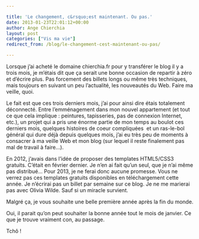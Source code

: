 ```yaml
---

title: 'Le changement, c&rsquo;est maintenant. Ou pas.'
date: 2013-01-23T22:01:12+00:00
author: Ange Chierchia
layout: post
categories: ["Vis ma vie"]
redirect_from: /blog/le-changement-cest-maintenant-ou-pas/

---
```

Lorsque j&rsquo;ai acheté le domaine chierchia.fr pour y transférer le blog il y a trois mois, je m&rsquo;étais dit que ça serait une bonne occasion de repartir à zéro et d&rsquo;écrire plus. Pas forcement des billets longs ou même très techniques, mais toujours en suivant un peu l&rsquo;actualité, les nouveautés du Web. Faire ma veille, quoi.

Le fait est que ces trois derniers mois, j&rsquo;ai pour ainsi dire étais totalement déconnecté. Entre l&#8217;emménagement dans mon nouvel appartement (et tout ce que cela implique : peintures, tapisseries, pas de connexion Internet, etc.), un projet qui a pris une énorme partie de mon temps au boulot ces derniers mois, quelques histoires de coeur compliquées  et un ras-le-bol général qui dure déjà depuis quelques mois, j&rsquo;ai eu très peu de moments à consacrer à ma veille Web et mon blog (sur lequel il reste finalement pas mal de travail à faire&#8230;).

En 2012, j&rsquo;avais dans l&rsquo;idée de proposer des templates HTML5/CSS3 gratuits. C&rsquo;était en février dernier. Je n&rsquo;en ai fait qu&rsquo;un seul, que je n&rsquo;ai même pas distribué&#8230; Pour 2013, je ne ferai donc aucune promesse. Vous ne verrez pas ces templates gratuits disponibles en téléchargement cette année. Je n&rsquo;écrirai pas un billet par semaine sur ce blog. Je ne me marierai pas avec Olivia Wilde. Sauf si un miracle survient.

Malgré ça, je vous souhaite une belle première année après la fin du monde.

Oui, il parait qu&rsquo;on peut souhaiter la bonne année tout le mois de janvier. Ce que je trouve vraiment con, au passage.

Tchô !